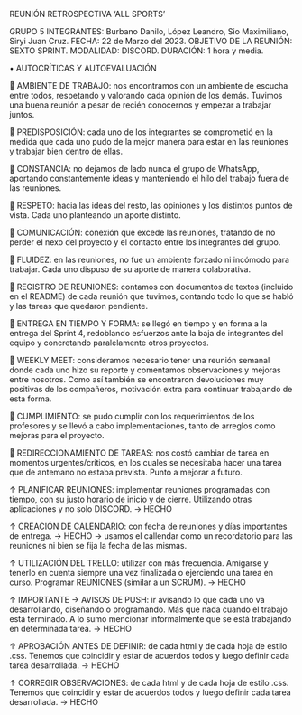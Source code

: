 REUNIÓN RETROSPECTIVA ‘ALL SPORTS’

GRUPO 5
INTEGRANTES: Burbano Danilo, López Leandro, Sio Maximiliano, Siryi Juan Cruz.
FECHA: 22 de Marzo del 2023.
OBJETIVO DE LA REUNIÓN: SEXTO SPRINT.
MODALIDAD: DISCORD.
DURACIÓN: 1 hora y media.

•	AUTOCRÍTICAS Y AUTOEVALUACIÓN

 AMBIENTE DE TRABAJO: nos encontramos con un ambiente de escucha entre todos, respetando y valorando cada opinión de los demás. Tuvimos una buena reunión a pesar de recién conocernos y empezar a trabajar juntos.

 PREDISPOSICIÓN: cada uno de los integrantes se comprometió en la medida que cada uno pudo de la mejor manera para estar en las reuniones y trabajar bien dentro de ellas.

 CONSTANCIA: no dejamos de lado nunca el grupo de WhatsApp, aportando constantemente ideas y manteniendo el hilo del trabajo fuera de las reuniones.

 RESPETO: hacia las ideas del resto, las opiniones y los distintos puntos de vista. Cada uno planteando un aporte distinto.

 COMUNICACIÓN: conexión que excede las reuniones, tratando de no perder el nexo del proyecto y el contacto entre los integrantes del grupo.

 FLUIDEZ: en las reuniones, no fue un ambiente forzado ni incómodo para trabajar. Cada uno dispuso de su aporte de manera colaborativa.

 REGISTRO DE REUNIONES: contamos con documentos de textos (incluido en el README) de cada reunión que tuvimos, contando todo lo que se habló y las tareas que quedaron pendiente.

 ENTREGA EN TIEMPO Y FORMA: se llegó en tiempo y en forma a la entrega del Sprint 4, redoblando esfuerzos ante la baja de integrantes del equipo y concretando paralelamente otros proyectos.

 WEEKLY MEET: consideramos necesario tener una reunión semanal donde cada uno hizo su reporte y comentamos observaciones y mejoras entre nosotros. Como así también se encontraron devoluciones muy positivas de los compañeros, motivación extra para continuar trabajando de esta forma.

 CUMPLIMIENTO: se pudo cumplir con los requerimientos de los profesores y se llevó a cabo implementaciones, tanto de arreglos como mejoras para el proyecto. 


  REDIRECCIONAMIENTO DE TAREAS: nos costó cambiar de tarea en momentos urgentes/críticos, en los cuales se necesitaba hacer una tarea que de antemano no estaba prevista. Punto a mejorar a futuro.

↑  PLANIFICAR REUNIONES: implementar reuniones programadas con tiempo, con su justo horario de inicio y de cierre. Utilizando otras aplicaciones y no solo DISCORD. -> HECHO

↑ CREACIÓN DE CALENDARIO: con fecha de reuniones y días importantes de entrega.  -> HECHO -> usamos el callendar como un recordatorio para las reuniones ni bien se fija la fecha de las mismas.

↑ UTILIZACIÓN DEL TRELLO: utilizar con más frecuencia. Amigarse y tenerlo en cuenta siempre una vez finalizada o ejerciendo una tarea en curso. Programar REUNIONES (similar a un SCRUM). -> HECHO

↑ IMPORTANTE -> AVISOS DE PUSH: ir avisando lo que cada uno va desarrollando, diseñando o programando. Más que nada cuando el trabajo está terminado. A lo sumo mencionar informalmente que se está trabajando en determinada tarea.  -> HECHO

↑ APROBACIÓN ANTES DE DEFINIR: de cada html y de cada hoja de estilo .css. Tenemos que coincidir y estar de acuerdos todos y luego definir cada tarea desarrollada. -> HECHO

↑ CORREGIR OBSERVACIONES: de cada html y de cada hoja de estilo .css. Tenemos que coincidir y estar de acuerdos todos y luego definir cada tarea desarrollada. -> HECHO

